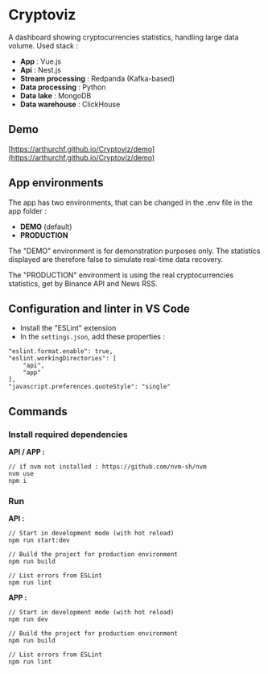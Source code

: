 # Cryptoviz
A dashboard showing cryptocurrencies statistics, handling large data volume.
Used stack :
* **App** : Vue.js
* **Api** : Nest.js
* **Stream processing** : Redpanda (Kafka-based)
* **Data processing** : Python
* **Data lake** : MongoDB
* **Data warehouse** : ClickHouse

## Demo

[https://arthurchf.github.io/Cryptoviz/demo](https://arthurchf.github.io/Cryptoviz/demo)

## App environments
The app has two environments, that can be changed in the .env file in the app folder :
* **DEMO** (default)
* **PRODUCTION**

The "DEMO" environment is for demonstration purposes only. The statistics displayed are therefore false to simulate real-time data recovery.

The "PRODUCTION" environment is using the real cryptocurrencies statistics, get by Binance API and News RSS.

## Configuration and linter in VS Code
* Install the "ESLint" extension
* In the `settings.json`, add these properties :
```
"eslint.format.enable": true,
"eslint.workingDirectories": [
    "api",
    "app"
],
"javascript.preferences.quoteStyle": "single"
```

## Commands

### Install required dependencies
**API / APP :**
```
// if nvm not installed : https://github.com/nvm-sh/nvm
nvm use
npm i
```

### Run
**API :**
```
// Start in development mode (with hot reload)
npm run start:dev

// Build the project for production environment
npm run build

// List errors from ESLint
npm run lint
```

**APP :**
```
// Start in development mode (with hot reload)
npm run dev

// Build the project for production environment
npm run build

// List errors from ESLint
npm run lint
```